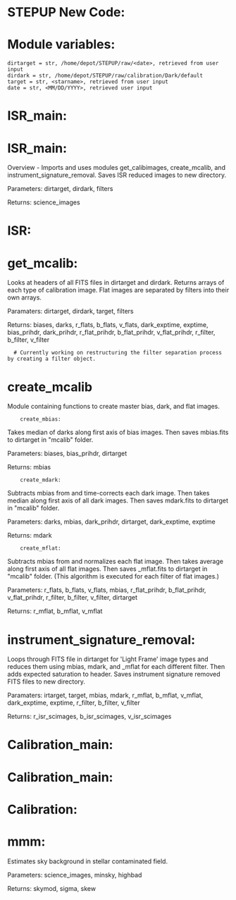 # STEPUP New Code:
  
  # Module variables:
    dirtarget = str, /home/depot/STEPUP/raw/<date>, retrieved from user input
    dirdark = str, /home/depot/STEPUP/raw/calibration/Dark/default
    target = str, <starname>, retrieved from user input
    date = str, <MM/DD/YYYY>, retrieved user input

# ISR_main:
  
#       ISR_main:
Overview - Imports and uses modules get_calibimages, create_mcalib, and instrument_signature_removal. Saves ISR reduced images to new directory.

Parameters: dirtarget, dirdark, filters

Returns: science_images
    
  # ISR:

#       get_mcalib:
Looks at headers of all FITS files in dirtarget and dirdark. Returns arrays of each type of calibration image. Flat images are separated by filters into their own arrays.

Paramaters: dirtarget, dirdark, target, filters

Returns: biases, darks, r_flats, b_flats, v_flats, dark_exptime, exptime, bias_prihdr, dark_prihdr, r_flat_prihdr, b_flat_prihdr, v_flat_prihdr, r_filter, b_filter, v_filter 

      # Currently working on restructuring the filter separation process by creating a filter object.

#       create_mcalib
 Module containing functions to create master bias, dark, and flat images.
        
        create_mbias:
Takes median of darks along first axis of bias images. Then saves mbias.fits to dirtarget in "mcalib" folder.
 
Parameters: biases, bias_prihdr, dirtarget
  
Returns: mbias
  
        create_mdark:
Subtracts mbias from and time-corrects each dark image. Then takes median along first axis of all dark images. Then saves mdark.fits to dirtarget in "mcalib" folder.

Parameters: darks, mbias, dark_prihdr, dirtarget, dark_exptime, exptime

Returns: mdark
  
        create_mflat:
Subtracts mbias from and normalizes each flat image. Then takes average along first axis of all flat images. Then saves <filter>_mflat.fits to dirtarget in "mcalib" folder. (This algorithm is executed for each filter of flat images.)

Parameters: r_flats, b_flats, v_flats, mbias, r_flat_prihdr, b_flat_prihdr, v_flat_prihdr, r_filter, b_filter, v_filter, dirtarget

Returns: r_mflat, b_mflat, v_mflat

#       instrument_signature_removal:
Loops through FITS file in dirtarget for 'Light Frame' image types and reduces them using mbias, mdark, and <filter>_mflat for each different filter. Then adds expected saturation to header. Saves instrument signature removed FITS files to new directory.

Paramaters: irtarget, target, mbias, mdark, r_mflat, b_mflat, v_mflat, dark_exptime, exptime, r_filter, b_filter, v_filter

Returns: r_isr_scimages, b_isr_scimages, v_isr_scimages
  
# Calibration_main:
  
#       Calibration_main:
  
   # Calibration:
  
#       mmm:
Estimates sky background in stellar contaminated field.
 
 Parameters: science_images, minsky, highbad
 
 Returns: skymod, sigma, skew
